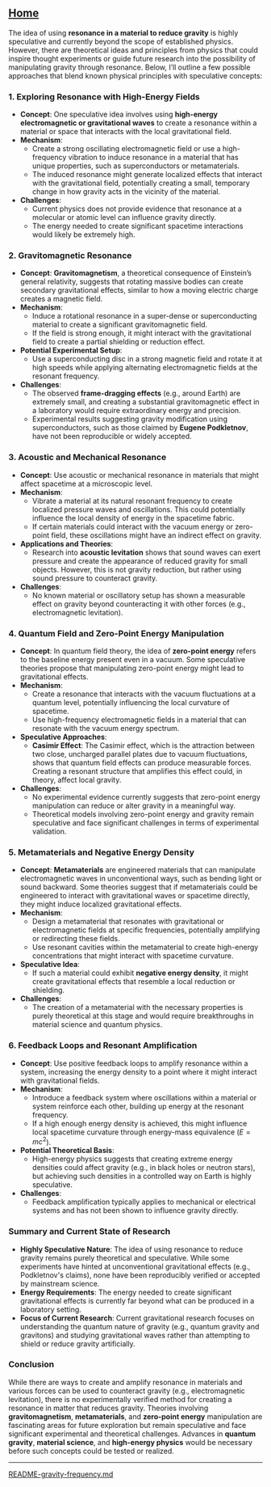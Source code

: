 [Home](https://t2m.io/VwvDcuw)
---

The idea of using **resonance in a material to reduce gravity** is highly speculative and currently beyond the scope of established physics. However, there are theoretical ideas and principles from physics that could inspire thought experiments or guide future research into the possibility of manipulating gravity through resonance. Below, I’ll outline a few possible approaches that blend known physical principles with speculative concepts:

### 1. **Exploring Resonance with High-Energy Fields**
- **Concept**: One speculative idea involves using **high-energy electromagnetic or gravitational waves** to create a resonance within a material or space that interacts with the local gravitational field.
- **Mechanism**:
  - Create a strong oscillating electromagnetic field or use a high-frequency vibration to induce resonance in a material that has unique properties, such as superconductors or metamaterials.
  - The induced resonance might generate localized effects that interact with the gravitational field, potentially creating a small, temporary change in how gravity acts in the vicinity of the material.
- **Challenges**:
  - Current physics does not provide evidence that resonance at a molecular or atomic level can influence gravity directly.
  - The energy needed to create significant spacetime interactions would likely be extremely high.

### 2. **Gravitomagnetic Resonance**
- **Concept**: **Gravitomagnetism**, a theoretical consequence of Einstein’s general relativity, suggests that rotating massive bodies can create secondary gravitational effects, similar to how a moving electric charge creates a magnetic field.
- **Mechanism**:
  - Induce a rotational resonance in a super-dense or superconducting material to create a significant gravitomagnetic field.
  - If the field is strong enough, it might interact with the gravitational field to create a partial shielding or reduction effect.
- **Potential Experimental Setup**:
  - Use a superconducting disc in a strong magnetic field and rotate it at high speeds while applying alternating electromagnetic fields at the resonant frequency.
- **Challenges**:
  - The observed **frame-dragging effects** (e.g., around Earth) are extremely small, and creating a substantial gravitomagnetic effect in a laboratory would require extraordinary energy and precision.
  - Experimental results suggesting gravity modification using superconductors, such as those claimed by **Eugene Podkletnov**, have not been reproducible or widely accepted.

### 3. **Acoustic and Mechanical Resonance**
- **Concept**: Use acoustic or mechanical resonance in materials that might affect spacetime at a microscopic level.
- **Mechanism**:
  - Vibrate a material at its natural resonant frequency to create localized pressure waves and oscillations. This could potentially influence the local density of energy in the spacetime fabric.
  - If certain materials could interact with the vacuum energy or zero-point field, these oscillations might have an indirect effect on gravity.
- **Applications and Theories**:
  - Research into **acoustic levitation** shows that sound waves can exert pressure and create the appearance of reduced gravity for small objects. However, this is not gravity reduction, but rather using sound pressure to counteract gravity.
- **Challenges**:
  - No known material or oscillatory setup has shown a measurable effect on gravity beyond counteracting it with other forces (e.g., electromagnetic levitation).

### 4. **Quantum Field and Zero-Point Energy Manipulation**
- **Concept**: In quantum field theory, the idea of **zero-point energy** refers to the baseline energy present even in a vacuum. Some speculative theories propose that manipulating zero-point energy might lead to gravitational effects.
- **Mechanism**:
  - Create a resonance that interacts with the vacuum fluctuations at a quantum level, potentially influencing the local curvature of spacetime.
  - Use high-frequency electromagnetic fields in a material that can resonate with the vacuum energy spectrum.
- **Speculative Approaches**:
  - **Casimir Effect**: The Casimir effect, which is the attraction between two close, uncharged parallel plates due to vacuum fluctuations, shows that quantum field effects can produce measurable forces. Creating a resonant structure that amplifies this effect could, in theory, affect local gravity.
- **Challenges**:
  - No experimental evidence currently suggests that zero-point energy manipulation can reduce or alter gravity in a meaningful way.
  - Theoretical models involving zero-point energy and gravity remain speculative and face significant challenges in terms of experimental validation.

### 5. **Metamaterials and Negative Energy Density**
- **Concept**: **Metamaterials** are engineered materials that can manipulate electromagnetic waves in unconventional ways, such as bending light or sound backward. Some theories suggest that if metamaterials could be engineered to interact with gravitational waves or spacetime directly, they might induce localized gravitational effects.
- **Mechanism**:
  - Design a metamaterial that resonates with gravitational or electromagnetic fields at specific frequencies, potentially amplifying or redirecting these fields.
  - Use resonant cavities within the metamaterial to create high-energy concentrations that might interact with spacetime curvature.
- **Speculative Idea**:
  - If such a material could exhibit **negative energy density**, it might create gravitational effects that resemble a local reduction or shielding.
- **Challenges**:
  - The creation of a metamaterial with the necessary properties is purely theoretical at this stage and would require breakthroughs in material science and quantum physics.

### 6. **Feedback Loops and Resonant Amplification**
- **Concept**: Use positive feedback loops to amplify resonance within a system, increasing the energy density to a point where it might interact with gravitational fields.
- **Mechanism**:
  - Introduce a feedback system where oscillations within a material or system reinforce each other, building up energy at the resonant frequency.
  - If a high enough energy density is achieved, this might influence local spacetime curvature through energy-mass equivalence ($E = mc^2$).
- **Potential Theoretical Basis**:
  - High-energy physics suggests that creating extreme energy densities could affect gravity (e.g., in black holes or neutron stars), but achieving such densities in a controlled way on Earth is highly speculative.
- **Challenges**:
  - Feedback amplification typically applies to mechanical or electrical systems and has not been shown to influence gravity directly.

### Summary and Current State of Research
- **Highly Speculative Nature**: The idea of using resonance to reduce gravity remains purely theoretical and speculative. While some experiments have hinted at unconventional gravitational effects (e.g., Podkletnov's claims), none have been reproducibly verified or accepted by mainstream science.
- **Energy Requirements**: The energy needed to create significant gravitational effects is currently far beyond what can be produced in a laboratory setting.
- **Focus of Current Research**: Current gravitational research focuses on understanding the quantum nature of gravity (e.g., quantum gravity and gravitons) and studying gravitational waves rather than attempting to shield or reduce gravity artificially.

### Conclusion
While there are ways to create and amplify resonance in materials and various forces can be used to counteract gravity (e.g., electromagnetic levitation), there is no experimentally verified method for creating a resonance in matter that reduces gravity. Theories involving **gravitomagnetism**, **metamaterials**, and **zero-point energy** manipulation are fascinating areas for future exploration but remain speculative and face significant experimental and theoretical challenges. Advances in **quantum gravity**, **material science**, and **high-energy physics** would be necessary before such concepts could be tested or realized.


---

[README-gravity-frequency.md](https://t2m.io/Edm3oEU)
